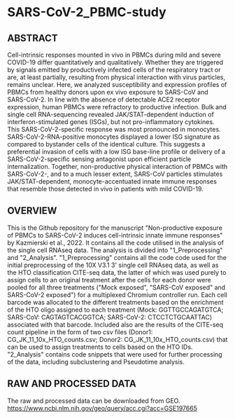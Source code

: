 # SARS-CoV-2_PBMC-study

## ABSTRACT

Cell-intrinsic responses mounted in vivo in PBMCs during mild and severe COVID-19 differ quantitatively and qualitatively. Whether they are triggered by signals emitted by productively infected cells of the respiratory tract or are, at least partially, resulting from physical interaction with virus particles, remains unclear. Here, we analyzed susceptibility and expression profiles of PBMCs from healthy donors upon ex vivo exposure to SARS-CoV and SARS-CoV-2. In line with the absence of detectable ACE2 receptor expression, human PBMCs were refractory to productive infection. Bulk and single cell RNA-sequencing revealed JAK/STAT-dependent induction of interferon-stimulated genes (ISGs), but not pro-inflammatory cytokines. This SARS-CoV-2-specific response was most pronounced in monocytes. SARS-CoV-2-RNA-positive monocytes displayed a lower ISG signature as compared to bystander cells of the identical culture. This suggests a preferential invasion of cells with a low ISG base-line profile or delivery of a SARS-CoV-2-specific sensing antagonist upon efficient particle internalization. Together, non-productive physical interaction of PBMCs with SARS-CoV-2-, and to a much lesser extent, SARS-CoV particles stimulates JAK/STAT-dependent, monocyte-accentuated innate immune responses that resemble those detected in vivo in patients with mild COVID-19.


## OVERVIEW

This is the Github repository for the manuscript "Non-productive exposure of PBMCs to SARS-CoV-2 induces cell-intrinsic innate immune responses" by Kazmierski et al., 2022. It contains all the code utilised in the analysis of the single cell RNAseq data. The analysis is divided into "1_Preprocessing" and "2_Analysis". "1_Preprocessing" contains all the code code used for the initial preprocessing of the 10X V3.1 3' single cell RNAseq data, as well as the HTO classification CITE-seq data, the latter of which was used purely to assign cells to an original treatment after the cells for each donor were pooled for all three treatments ("Mock exposed", "SARS-CoV exposed" and SARS-CoV-2 exposed") for a multiplexed Chromium controller run. Each cell barcode was allocated to the different treatments based on the enrichment of the HTO oligo assigned to each treatment (Mock: GGTTGCCAGATGTCA; SARS-CoV: CAGTAGTCACGGTCA; SARS-CoV-2: CTCCTCTGCAATTAC) associated with that barcode. Included also are the results of the CITE-seq count pipeline in the form of two csv files (Donor1: CG_JK_11_10x_HTO_counts.csv; Donor2: CG_JK_11_10x_HTO_counts.csv) that can be used to assign treatments to cells based on the HTO IDs. "2_Analysis" contains code snippets that were used for further processing of the data, including subclustering and Pseudotime analysis.


## RAW AND PROCESSED DATA

The raw and processed data can be downloaded from GEO.
https://www.ncbi.nlm.nih.gov/geo/query/acc.cgi?acc=GSE197665

